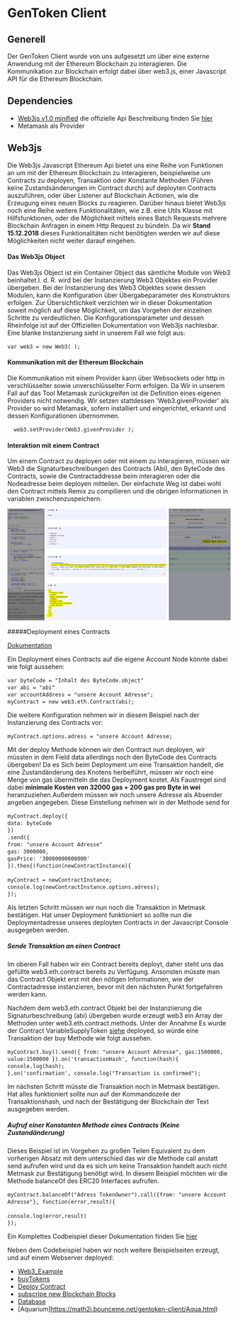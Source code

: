 # GenToken Client

## Generell

Der GenToken Client wurde von uns aufgesetzt um über eine externe Anwendung mit der Ethereum Blockchain zu interagieren.
Die Kommunikation zur Blockchain erfolgt dabei über web3.js, einer Javascript API für die Ethereum Blockchain.


## Dependencies

- [Web3js v1.0 minified](https://github.com/ethereum/web3.js/blob/1.0/dist/web3.min.js) die offizielle Api Beschreibung finden Sie [hier](https://web3js.readthedocs.io/en/1.0/index.html) 
- Metamask als Provider

## Web3js

Die Web3js Javascript Ethereum Api bietet uns eine Reihe von Funktionen an um mit der Ethereum Blockchain zu interagieren, beispielweise um Contracts zu deployen, Transaktion oder Konstante Methoden (Führen keine Zustandsänderungen im Contract durch) auf deployten Contracts auszuführen, oder über Listener auf Blockchain Actionen, wie die Erzeugung eines neuen Blocks zu reagieren.
Darüber hinaus bietet Web3js noch eine Reihe weitere Funktionalitäten, wie z.B. eine Utils Klasse mit Hilfsfunktionen, oder die Möglichkeit mittels eines Batch Requests mehrere Blockchain Anfragen in einem Http Request zu bündeln.
Da wir __Stand 15.12.2018__ dieses Funktionalitäten nicht benötigten werden wir auf diese Möglichkeiten nicht weiter darauf eingehen.


#### Das Web3js Object

Das Web3js Object ist ein Container Object das sämtliche Module von Web3 beinhaltet.I. d. R. wird bei der Instanzierung Web3 Objektes ein Provider übergeben.
Bei der Instanzierung des Web3 Objektes sowie dessen Modulen, kann die Konfiguration über Übergabeparameter des Konstruktors erfolgen.
Zur Übersichtlichkeit verzichten wir in dieser Dokumentation soweit möglich auf diese Möglichkeit, um das Vorgehen der einzelnen Schritte zu verdeutlichen.
Die Konfigurationsparameter und dessen Rheinfolge ist auf der Offiziellen Dokumentation von Web3js nachlesbar. Eine blanke Instanzierung sieht in unserem Fall wie folgt aus:
```
var web3 = new Web3( );
```


#### Kommunikation mit der Ethereum Blockchain

Die Kommunikation mit einem Provider kann über Websockets oder http in verschlüsselter sowie unverschlüsselter Form erfolgen.
Da Wir in unserem Fall auf das Tool Metamask zurückgreifen ist die Definition eines eigenen Providers nicht notwendig. 
Wir setzen stattdessen 'Web3.givenProvider' als Provider so wird Metamask, sofern installiert und eingerichtet, erkannt und dessen Konfigurationen übernommen.
````   
  web3.setProvider(Web3.givenProvider );
````

#### Interaktion mit einem Contract

Um einem Contract zu deployen oder mit einem zu interagieren, müssen wir Web3 die Signaturbeschreibungen des Contracts (Abi), den ByteCode des Contracts, sowie die Contractaddresse beim interagieren oder die Nodeadresse beim deployen mitteilen.
Der einfachste Weg ist dabei wohl den Contract mittels Remix zu compilieren und die obrigen Informationen in variablen zwischenzuspeichern.

![Remix](Remix_Example.PNG)

#####Deployment eines Contracts 

[Dokumentation](https://web3js.readthedocs.io/en/1.0/web3-eth-contract.html)

Ein Deployment eines Contracts auf die eigene Account Node könnte dabei wie folgt aussehen:
````
var byteCode = "Inhalt des ByteCode.object"
var abi = "abi"
var accountAddress = "unsere Account Adresse";
myContract = new web3.eth.Contract(abi);
````
Die weitere Konfiguration nehmen wir in diesem Beispiel nach der Instanzierung des Contracts vor:

````
myContract.options.adress = "unsere Account Adresse;
````
Mit der deploy Methode können wir den Contract nun deployen, wir müssten in dem Field data allerdings noch den ByteCode des Contracts übergeben! Da es
Sich beim Deployment um eine Transaktion handelt, die eine Zustandänderung des Knotens herbeiführt, müssen wir noch eine Menge von gas übermitteln die das Deployment kostet.
Als Faustregel sind dabei __minimale Kosten von 32000 gas + 200 gas pro Byte in wei__ heranzuziehen.Außerdem müssen wir noch unsere Adresse als Absender angeben angegeben. Diese Einstellung nehmen wir in der Methode send for 

````
myContract.deploy({
data: byteCode
})
.send({
from: "unsere Account Adresse"
gas: 3000000,
gasPrice: '30000000000000'
}).then{(function(newContractInstance){

myContract = newContractInstance;
console.log(newContractInstance.options.adress);
});
```` 
Als letzten Schritt müssen wir nun noch die Transaktion in Metmask bestätigen. Hat unser Deployment funktioniert so sollte nun die Deploymentadresse unseres deployten Contracts in der Javascript Console ausgegeben werden.


##### Sende Transaktion an einen Contract

Im oberen Fall haben wir ein Contract bereits deployt, daher steht uns das gefüllte web3.eth.contract bereits zu Verfügung.
 Ansonsten müsste man das Contract Objekt erst mit den nötigen Informationen, wie der Contractadresse instanzieren, bevor mit den nächsten Punkt fortgefahren werden kann.


Nachdem dem web3.eth.contract Objekt bei der Instanziierung die Signaturbeschreibung (abi) übergeben wurde erzeugt web3 ein Array der Methoden unter web3.eth.contract.methods.
Unter der Annahme Es wurde der Contract VariableSupplyToken [siehe](../contracts/Token_Impl/Erc20_VariableSupplyToken.sol) deployed, so würde eine Transaktion der  buy Methode wie folgt aussehen.

````
myContract.buy().send({ from: "unsere Account Adresse", gas:1500000, value:1500000 }).on('transactionHash', function(hash){
console.log(hash);
}.on('confirmation', console.log("Transaction is confirmed");
````
Im nächsten Schritt müsste die Transaktion noch in Metmask bestätigen. Hat alles funktioniert sollte nun auf der Kommandozeile der Transaktionshash, und nach der Bestätigung der Blockchain der Text ausgegeben werden.

##### Aufruf einer Konstanten Methode eines Contracts (Keine Zustandänderung)

Dieses Beispiel ist im Vorgehen zu großen Teilen Equivalent zu dem vorherigen Absatz mit dem unterschied das wir die Methode call anstatt send aufrufen wird und da es sich um keine Transaktion handelt auch nicht Metmask zur Bestätigung benötigt wird. In diesem Beispiel möchten wir die Methode balanceOf des ERC20 Interfaces aufrufen.

````
myContract.balanceOf("Adress TokenOwner").call({from: "unsere Account Adresse"}, function(error,result){

console.log(error,result)
});
````    

Ein Komplettes Codbeispiel dieser Dokumentation finden Sie [hier](examples/Web3_Example.html)

Neben dem Codebeispiel haben wir noch weitere Beispielseiten erzeugt, und auf einem Webserver deployed:

- [Web3_Example](https://math2i.bounceme.net/gentoken-client/examples/Web3_Example.html)
- [buyTokens](https://math2i.bounceme.net/gentoken-client/examples/buyTokens.html)
- [Deploy Contract](https://math2i.bounceme.net/gentoken-client/examples/deploy.html)
- [subscripe new Blockchain Blocks](https://math2i.bounceme.net/gentoken-client/examples/deploy.html)
- [Database](https://math2i.bounceme.net/gentoken-client/examples/Database.html)
- [Aquarium]https://math2i.bounceme.net/gentoken-client/Aqua.html)